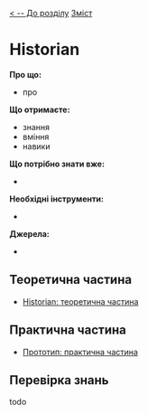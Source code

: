 [< -- До розділу](../README.md)         [Зміст](../../contents.md)

# Historian

**Про що:**

- про 

**Що отримаєте:**

- знання 
- вміння 
- навики 

**Що потрібно знати вже:**

- 

**Необхідні інструменти:**

- 

**Джерела:** 

- 

## Теоретична частина

- [Historian: теоретична частина](teor.md)

## Практична частина

- [Прототип: практична частина](lab.md)

## Перевірка знань

todo